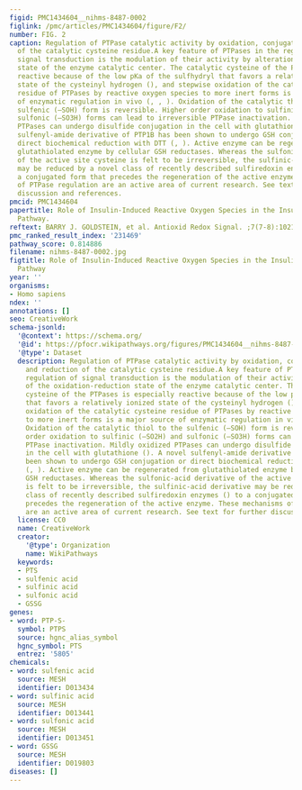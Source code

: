 ```yaml
---
figid: PMC1434604__nihms-8487-0002
figlink: /pmc/articles/PMC1434604/figure/F2/
number: FIG. 2
caption: Regulation of PTPase catalytic activity by oxidation, conjugation, and reduction
  of the catalytic cysteine residue.A key feature of PTPases in the regulation of
  signal transduction is the modulation of their activity by alterations of the oxidation-reduction
  state of the enzyme catalytic center. The catalytic cysteine of the PTPases is especially
  reactive because of the low pKa of the sulfhydryl that favors a relatively ionized
  state of the cysteinyl hydrogen (), and stepwise oxidation of the catalytic cysteine
  residue of PTPases by reactive oxygen species to more inert forms is a major source
  of enzymatic regulation in vivo (, , ). Oxidation of the catalytic thiol to the
  sulfenic (—SOH) form is reversible. Higher order oxidation to sulfinic (—SO2H) and
  sulfonic (—SO3H) forms can lead to irreversible PTPase inactivation. Mildly oxidized
  PTPases can undergo disulfide conjugation in the cell with glutathione (). A novel
  sulfenyl-amide derivative of PTP1B has been shown to undergo GSH conjugation or
  direct biochemical reduction with DTT (, ). Active enzyme can be regenerated from
  glutathiolated enzyme by cellular GSH reductases. Whereas the sulfonic-acid derivative
  of the active site cysteine is felt to be irreversible, the sulfinic-acid derivative
  may be reduced by a novel class of recently described sulfiredoxin enzymes () to
  a conjugated form that precedes the regeneration of the active enzyme. These mechanisms
  of PTPase regulation are an active area of current research. See text for further
  discussion and references.
pmcid: PMC1434604
papertitle: Role of Insulin-Induced Reactive Oxygen Species in the Insulin Signaling
  Pathway.
reftext: BARRY J. GOLDSTEIN, et al. Antioxid Redox Signal. ;7(7-8):1021-1031.
pmc_ranked_result_index: '231469'
pathway_score: 0.814886
filename: nihms-8487-0002.jpg
figtitle: Role of Insulin-Induced Reactive Oxygen Species in the Insulin Signaling
  Pathway
year: ''
organisms:
- Homo sapiens
ndex: ''
annotations: []
seo: CreativeWork
schema-jsonld:
  '@context': https://schema.org/
  '@id': https://pfocr.wikipathways.org/figures/PMC1434604__nihms-8487-0002.html
  '@type': Dataset
  description: Regulation of PTPase catalytic activity by oxidation, conjugation,
    and reduction of the catalytic cysteine residue.A key feature of PTPases in the
    regulation of signal transduction is the modulation of their activity by alterations
    of the oxidation-reduction state of the enzyme catalytic center. The catalytic
    cysteine of the PTPases is especially reactive because of the low pKa of the sulfhydryl
    that favors a relatively ionized state of the cysteinyl hydrogen (), and stepwise
    oxidation of the catalytic cysteine residue of PTPases by reactive oxygen species
    to more inert forms is a major source of enzymatic regulation in vivo (, , ).
    Oxidation of the catalytic thiol to the sulfenic (—SOH) form is reversible. Higher
    order oxidation to sulfinic (—SO2H) and sulfonic (—SO3H) forms can lead to irreversible
    PTPase inactivation. Mildly oxidized PTPases can undergo disulfide conjugation
    in the cell with glutathione (). A novel sulfenyl-amide derivative of PTP1B has
    been shown to undergo GSH conjugation or direct biochemical reduction with DTT
    (, ). Active enzyme can be regenerated from glutathiolated enzyme by cellular
    GSH reductases. Whereas the sulfonic-acid derivative of the active site cysteine
    is felt to be irreversible, the sulfinic-acid derivative may be reduced by a novel
    class of recently described sulfiredoxin enzymes () to a conjugated form that
    precedes the regeneration of the active enzyme. These mechanisms of PTPase regulation
    are an active area of current research. See text for further discussion and references.
  license: CC0
  name: CreativeWork
  creator:
    '@type': Organization
    name: WikiPathways
  keywords:
  - PTS
  - sulfenic acid
  - sulfinic acid
  - sulfonic acid
  - GSSG
genes:
- word: PTP-S-
  symbol: PTPS
  source: hgnc_alias_symbol
  hgnc_symbol: PTS
  entrez: '5805'
chemicals:
- word: sulfenic acid
  source: MESH
  identifier: D013434
- word: sulfinic acid
  source: MESH
  identifier: D013441
- word: sulfonic acid
  source: MESH
  identifier: D013451
- word: GSSG
  source: MESH
  identifier: D019803
diseases: []
---
```

